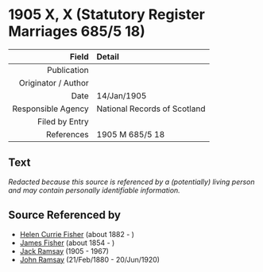 ﻿---
layout: page
permalink: /sources/s83715308
---

# 1905 X, X (Statutory Register Marriages 685/5 18)

Field | Detail
---:|:---
Publication | 
Originator / Author | 
Date | 14/Jan/1905
Responsible Agency | National Records of Scotland
Filed by Entry | 
References | 1905 M 685/5 18

## Text

_Redacted because this source is referenced by a (potentially) living person and may contain personally identifiable information._

## Source Referenced by

* [Helen Currie Fisher](../people/@18426904@-helen-currie-fisher-b1882-d.md) (about 1882 - )
* [James Fisher](../people/@22540348@-james-fisher-b1854-d.md) (about 1854 - )
* [Jack Ramsay](../people/@55070438@-jack-ramsay-b1905-d1967.md) (1905 - 1967)
* [John Ramsay](../people/@64225415@-john-ramsay-b1880-2-21-d1920-6-20.md) (21/Feb/1880 - 20/Jun/1920)
